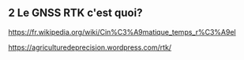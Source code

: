 ## 2 Le GNSS RTK c'est quoi?

https://fr.wikipedia.org/wiki/Cin%C3%A9matique_temps_r%C3%A9el

https://agriculturedeprecision.wordpress.com/rtk/
